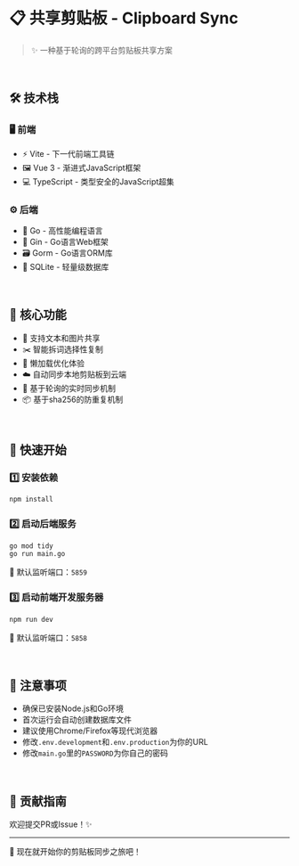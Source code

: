 # 📋 共享剪贴板 - Clipboard Sync

> ✨ 一种基于轮询的跨平台剪贴板共享方案

<br/>

## 🛠️ 技术栈

### 🖥️ 前端
- ⚡ Vite - 下一代前端工具链
- 🖼️ Vue 3 - 渐进式JavaScript框架
- 💻 TypeScript - 类型安全的JavaScript超集

### ⚙️ 后端
- 🚀 Go - 高性能编程语言
- 🌿 Gin - Go语言Web框架
- 🗃️ Gorm - Go语言ORM库
- 💾 SQLite - 轻量级数据库

<br/>

## 🌟 核心功能

- 📝 支持文本和图片共享
- ✂️ 智能拆词选择性复制
- 🦥 懒加载优化体验
- ☁️ 自动同步本地剪贴板到云端
- 🔄 基于轮询的实时同步机制
- 📦 基于sha256的防重复机制

<br/>

## 🚀 快速开始

### 1️⃣ 安装依赖
```bash
npm install
```

### 2️⃣ 启动后端服务
```bash
go mod tidy
go run main.go
```
🔔 默认监听端口：`5859`

### 3️⃣ 启动前端开发服务器
```bash
npm run dev
```
🔔 默认监听端口：`5858`

<br/>

## 📌 注意事项

- 确保已安装Node.js和Go环境
- 首次运行会自动创建数据库文件
- 建议使用Chrome/Firefox等现代浏览器
- 修改`.env.development`和`.env.production`为你的URL
- 修改`main.go`里的`PASSWORD`为你自己的密码

<br/>

## 🤝 贡献指南

欢迎提交PR或Issue！✨

---

🎉 现在就开始你的剪贴板同步之旅吧！
